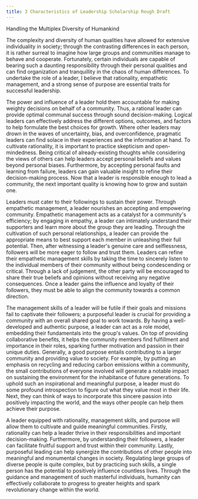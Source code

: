 ```yaml
---
title: 3 Characteristics of Leadership Scholarship Rough Draft
---
```

Handling the Multiplex Diversity of Humankind

The complexity and diversity of human qualities have allowed for extensive individuality in society; through the contrasting differences in each person, it is rather surreal to imagine how large groups and communities manage to behave and cooperate. Fortunately, certain individuals are capable of bearing such a daunting responsibility through their personal qualities and can find organization and tranquillity in the chaos of human differences. To undertake the role of a leader, I believe that rationality, empathetic management, and a strong sense of purpose are essential traits for successful leadership.

The power and influence of a leader hold them accountable for making weighty decisions on behalf of a community. Thus, a rational leader can provide optimal communal success through sound decision-making. Logical leaders can effectively address the different options, outcomes, and factors to help formulate the best choices for growth. Where other leaders may drown in the waves of uncertainty, bias, and overconfidence, pragmatic leaders can find solace in their experiences and the information at hand. To cultivate rationality, it is important to practice skepticism and open-mindedness. Being critical of already-existing thoughts while considering the views of others can help leaders accept personal beliefs and values beyond personal biases. Furthermore, by accepting personal faults and learning from failure, leaders can gain valuable insight to refine their decision-making process. Now that a leader is responsible enough to lead a community, the next important quality is knowing how to grow and sustain one.

Leaders must cater to their followings to sustain their power. Through empathetic management, a leader nourishes an accepting and empowering community. Empathetic management acts as a catalyst for a community's efficiency; by engaging in empathy, a leader can intimately understand their supporters and learn more about the group they are leading. Through the cultivation of such personal relationships, a leader can provide the appropriate means to best support each member in unleashing their full potential. Then, after witnessing a leader's genuine care and selflessness, followers will be more eager to follow and trust them. Leaders can refine their empathetic management skills by taking the time to sincerely listen to the individual members of their community without being condescending or critical. Through a lack of judgement, the other party will be encouraged to share their true beliefs and opinions without receiving any negative consequences. Once a leader gains the influence and loyalty of their followers, they must be able to align the community towards a common direction.

The management skills of a leader will be futile if their goals and missions fail to captivate their followers; a purposeful leader is crucial for providing a community with an overall shared goal to work towards. By having a well-developed and authentic purpose, a leader can act as a role model, embedding their fundamentals into the group's values. On top of providing collaborative benefits, it helps the community members find fulfillment and importance in their roles, sparking further motivation and passion in their unique duties. Generally, a good purpose entails contributing to a larger community and providing value to society. For example, by putting an emphasis on recycling and reducing carbon emissions within a community, the small contributions of everyone involved will generate a notable impact on sustaining the environment for the inhabitance of future generations. To uphold such an inspirational and meaningful purpose, a leader must do some profound introspection to figure out what they value most in their life. Next, they can think of ways to incorporate this sincere passion into positively impacting the world, and the ways other people can help them achieve their purpose.

A leader equipped with rationality, management skills, and purpose will allow them to cultivate and guide meaningful communities. Firstly, rationality can help a leader thrive in their responsibilities and important decision-making. Furthermore, by understanding their followers, a leader can facilitate fruitful support and trust within their community. Lastly, purposeful leading can help synergize the contributions of other people into meaningful and monumental changes in society. Regulating large groups of diverse people is quite complex, but by practicing such skills, a single person has the potential to positively influence countless lives. Through the guidance and management of such masterful individuals, humanity can effectively collaborate to progress to greater heights and spark revolutionary change within the world.